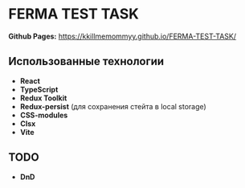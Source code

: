 # FERMA TEST TASK

**Github Pages:**
https://kkillmemommyy.github.io/FERMA-TEST-TASK/

## Использованные технологии
- **React**
- **TypeScript**
- **Redux Toolkit**
- **Redux-persist** (для сохранения стейта в local storage)
- **CSS-modules**
- **Clsx**
- **Vite**

## TODO
- **DnD**